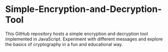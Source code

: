 # Simple-Encryption-and-Decryption-Tool
This GitHub repository hosts a simple encryption and decryption tool implemented in JavaScript. Experiment with different messages and explore the basics of cryptography in a fun and educational way.
